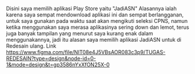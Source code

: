 Disini saya memilih aplikasi Play Store yaitu "JadiASN"
Alasannya ialah karena saya sempat mendownload aplikasi ini dan sempat berlangganan, untuk saya gunakan pada waktu saat akan mengikuti seleksi CPNS, namun ketika menggunakan saya merasa aplikasinya sering down dan lemot, terus juga banyak tampilan yang menurut saya kurang enak dalam menggunakannya, jadi itu alasan saya memilih aplikasi JadiASN untuk di Redesain ulang.
Link https://www.figma.com/file/NIT08e4J5VBsAOR083c3p9/TUGAS-REDESAIN?type=design&node-id=0-1&mode=design&t=gp3586nYxXfON25X-0
